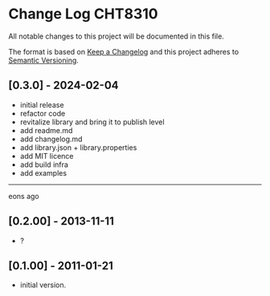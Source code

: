# Change Log CHT8310

All notable changes to this project will be documented in this file.

The format is based on [Keep a Changelog](http://keepachangelog.com/)
and this project adheres to [Semantic Versioning](http://semver.org/).


## [0.3.0] - 2024-02-04
- initial release
- refactor code
- revitalize library and bring it to publish level
- add readme.md
- add changelog.md
- add library.json + library.properties
- add MIT licence
- add build infra
- add examples

----

eons ago

## [0.2.00] - 2013-11-11
- ?

## [0.1.00] - 2011-01-21
- initial version.
